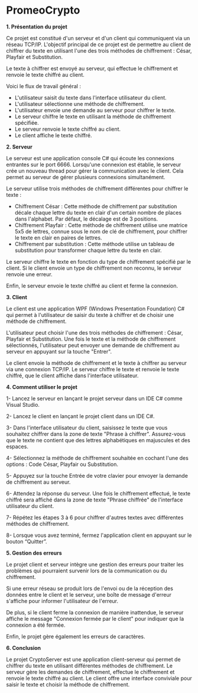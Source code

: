 # PromeoCrypto

<b>1. Présentation du projet</b>

Ce projet est constitué d'un serveur et d'un client qui communiquent via un réseau TCP/IP. L'objectif principal de ce projet est de permettre au client de chiffrer du texte en utilisant l'une des trois méthodes de chiffrement : César, Playfair et Substitution.

Le texte à chiffrer est envoyé au serveur, qui effectue le chiffrement et renvoie le texte chiffré au client.

Voici le flux de travail général :

- L'utilisateur saisit du texte dans l'interface utilisateur du client.
- L'utilisateur sélectionne une méthode de chiffrement.
- L'utilisateur envoie une demande au serveur pour chiffrer le texte.
- Le serveur chiffre le texte en utilisant la méthode de chiffrement spécifiée.
- Le serveur renvoie le texte chiffré au client.
- Le client affiche le texte chiffré.

<b>2. Serveur</b>

Le serveur est une application console C# qui écoute les connexions entrantes sur le port 6666. Lorsqu'une connexion est établie, le serveur crée un nouveau thread pour gérer la communication avec le client. Cela permet au serveur de gérer plusieurs connexions simultanément.

Le serveur utilise trois méthodes de chiffrement différentes pour chiffrer le texte :
- Chiffrement César : Cette méthode de chiffrement par substitution décale chaque lettre du texte en clair d'un certain nombre de places dans l'alphabet. Par défaut, le décalage est de 3 positions.
- Chiffrement Playfair : Cette méthode de chiffrement utilise une matrice 5x5 de lettres, connue sous le nom de clé de chiffrement, pour chiffrer le texte en clair en paires de lettres.
- Chiffrement par substitution : Cette méthode utilise un tableau de substitution pour transformer chaque lettre du texte en clair.

Le serveur chiffre le texte en fonction du type de chiffrement spécifié par le client. Si le client envoie un type de chiffrement non reconnu, le serveur renvoie une erreur.

Enfin, le serveur envoie le texte chiffré au client et ferme la connexion.


<b>3. Client</b>

Le client est une application WPF (Windows Presentation Foundation) C# qui permet à l'utilisateur de saisir du texte à chiffrer et de choisir une méthode de chiffrement.

L'utilisateur peut choisir l'une des trois méthodes de chiffrement : César, Playfair et Substitution. Une fois le texte et la méthode de chiffrement sélectionnés, l'utilisateur peut envoyer une demande de chiffrement au serveur en appuyant sur la touche "Entrer".

Le client envoie la méthode de chiffrement et le texte à chiffrer au serveur via une connexion TCP/IP. Le serveur chiffre le texte et renvoie le texte chiffré, que le client affiche dans l'interface utilisateur.


<b>4. Comment utiliser le projet</b>

  1- Lancez le serveur en lançant le projet serveur dans un IDE C# comme Visual Studio.

  2- Lancez le client en lançant le projet client dans un IDE C#.

  3- Dans l'interface utilisateur du client, saisissez le texte que vous souhaitez chiffrer dans la zone de texte "Phrase à chiffrer". Assurez-vous que le texte ne contient que des lettres alphabétiques en majuscules et des espaces.

  4- Sélectionnez la méthode de chiffrement souhaitée en cochant l'une des options : Code César, Playfair ou Substitution.

  5- Appuyez sur la touche Entrée de votre clavier pour envoyer la demande de chiffrement au serveur.

  6- Attendez la réponse du serveur. Une fois le chiffrement effectué, le texte chiffré sera affiché dans la zone de texte "Phrase chiffrée" de l'interface utilisateur du client.

  7- Répétez les étapes 3 à 6 pour chiffrer d'autres textes avec différentes méthodes de chiffrement.

  8- Lorsque vous avez terminé, fermez l'application client en appuyant sur le bouton “Quitter”.


<b>5. Gestion des erreurs</b>

Le projet client et serveur intègre une gestion des erreurs pour traiter les problèmes qui pourraient survenir lors de la communication ou du chiffrement.

Si une erreur réseau se produit lors de l'envoi ou de la réception des données entre le client et le serveur, une boîte de message d'erreur s'affiche pour informer l'utilisateur de l'erreur.

De plus, si le client ferme la connexion de manière inattendue, le serveur affiche le message "Connexion fermée par le client" pour indiquer que la connexion a été fermée.

Enfin, le projet gère également les erreurs de caractères.


<b>6. Conclusion</b>

Le projet CryptoServer est une application client-serveur qui permet de chiffrer du texte en utilisant différentes méthodes de chiffrement. Le serveur gère les demandes de chiffrement, effectue le chiffrement et renvoie le texte chiffré au client. Le client offre une interface conviviale pour saisir le texte et choisir la méthode de chiffrement.
